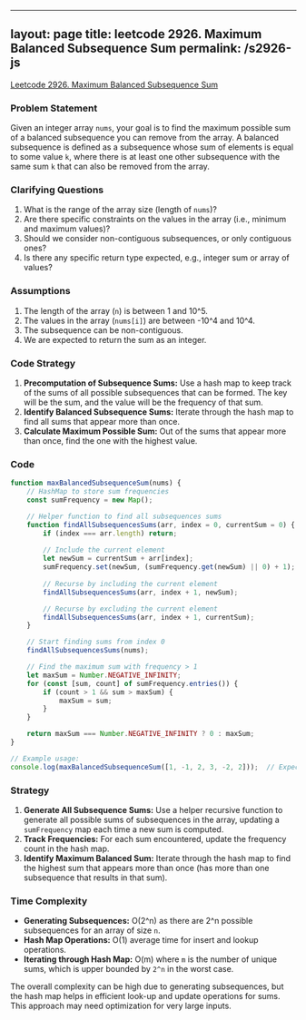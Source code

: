 
---
layout: page
title: leetcode 2926. Maximum Balanced Subsequence Sum
permalink: /s2926-js
---
[Leetcode 2926. Maximum Balanced Subsequence Sum](https://algoadvance.github.io/algoadvance/l2926)
### Problem Statement

Given an integer array `nums`, your goal is to find the maximum possible sum of a balanced subsequence you can remove from the array. A balanced subsequence is defined as a subsequence whose sum of elements is equal to some value `k`, where there is at least one other subsequence with the same sum `k` that can also be removed from the array.

### Clarifying Questions
1. What is the range of the array size (length of `nums`)?
2. Are there specific constraints on the values in the array (i.e., minimum and maximum values)?
3. Should we consider non-contiguous subsequences, or only contiguous ones?
4. Is there any specific return type expected, e.g., integer sum or array of values?

### Assumptions
1. The length of the array (`n`) is between 1 and 10^5.
2. The values in the array (`nums[i]`) are between -10^4 and 10^4.
3. The subsequence can be non-contiguous.
4. We are expected to return the sum as an integer.

### Code Strategy
1. **Precomputation of Subsequence Sums:** Use a hash map to keep track of the sums of all possible subsequences that can be formed. The key will be the sum, and the value will be the frequency of that sum.
2. **Identify Balanced Subsequence Sums:** Iterate through the hash map to find all sums that appear more than once.
3. **Calculate Maximum Possible Sum:** Out of the sums that appear more than once, find the one with the highest value.

### Code

```javascript
function maxBalancedSubsequenceSum(nums) {
    // HashMap to store sum frequencies
    const sumFrequency = new Map();

    // Helper function to find all subsequences sums
    function findAllSubsequencesSums(arr, index = 0, currentSum = 0) {
        if (index === arr.length) return;
        
        // Include the current element
        let newSum = currentSum + arr[index];
        sumFrequency.set(newSum, (sumFrequency.get(newSum) || 0) + 1);
        
        // Recurse by including the current element
        findAllSubsequencesSums(arr, index + 1, newSum);

        // Recurse by excluding the current element
        findAllSubsequencesSums(arr, index + 1, currentSum);
    }

    // Start finding sums from index 0
    findAllSubsequencesSums(nums);

    // Find the maximum sum with frequency > 1
    let maxSum = Number.NEGATIVE_INFINITY;
    for (const [sum, count] of sumFrequency.entries()) {
        if (count > 1 && sum > maxSum) {
            maxSum = sum;
        }
    }

    return maxSum === Number.NEGATIVE_INFINITY ? 0 : maxSum;
}

// Example usage:
console.log(maxBalancedSubsequenceSum([1, -1, 2, 3, -2, 2]));  // Expected output: sum of maximum balanced subsequence
```

### Strategy
1. **Generate All Subsequence Sums:** Use a helper recursive function to generate all possible sums of subsequences in the array, updating a `sumFrequency` map each time a new sum is computed.
2. **Track Frequencies:** For each sum encountered, update the frequency count in the hash map.
3. **Identify Maximum Balanced Sum:** Iterate through the hash map to find the highest sum that appears more than once (has more than one subsequence that results in that sum).

### Time Complexity
- **Generating Subsequences:** O(2^n) as there are 2^n possible subsequences for an array of size `n`.
- **Hash Map Operations:** O(1) average time for insert and lookup operations.
- **Iterating through Hash Map:** O(m) where `m` is the number of unique sums, which is upper bounded by `2^n` in the worst case.

The overall complexity can be high due to generating subsequences, but the hash map helps in efficient look-up and update operations for sums. This approach may need optimization for very large inputs.